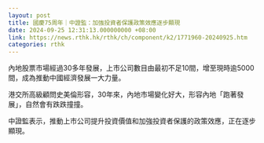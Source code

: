 ```yaml
---
layout: post
title: 國慶75周年｜中證監：加強投資者保護政策效應逐步顯現
date: 2024-09-25 12:31:13.000000000 +08:00
link: https://news.rthk.hk/rthk/ch/component/k2/1771960-20240925.htm
categories: rthk
---
```


內地股票市場經過30多年發展，上市公司數目由最初不足10間，增至現時逾5000間，成為推動中國經濟發展一大力量。

港交所高級顧問史美倫形容，30年來，內地市場變化好大，形容內地「跑著發展」，自然會有跌跌撞撞。

中證監表示，推動上市公司提升投資價值和加強投資者保護的政策效應，正在逐步顯現。
